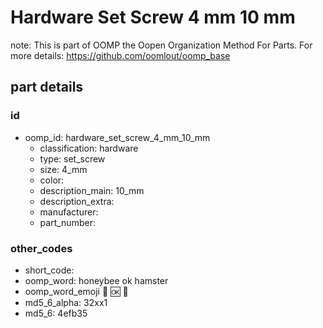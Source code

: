 # Hardware Set Screw 4 mm 10 mm  

note: This is part of OOMP the Oopen Organization Method For Parts. For more details: https://github.com/oomlout/oomp_base

##  part details





### id
* oomp_id: hardware_set_screw_4_mm_10_mm
  * classification: hardware
  * type: set_screw
  * size: 4_mm
  * color: 
  * description_main: 10_mm
  * description_extra: 
  * manufacturer: 
  * part_number: 

### other_codes
* short_code: 
* oomp_word: honeybee ok hamster
* oomp_word_emoji :honeybee: :ok: :hamster:
* md5_6_alpha: 32xx1
* md5_6: 4efb35